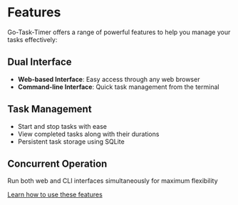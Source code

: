 # Features

Go-Task-Timer offers a range of powerful features to help you manage your tasks effectively:

## Dual Interface
- **Web-based Interface**: Easy access through any web browser
- **Command-line Interface**: Quick task management from the terminal

## Task Management
- Start and stop tasks with ease
- View completed tasks along with their durations
- Persistent task storage using SQLite

## Concurrent Operation
Run both web and CLI interfaces simultaneously for maximum flexibility

[Learn how to use these features](usage.md)